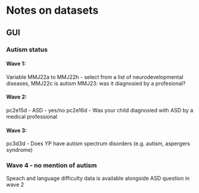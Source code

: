 # Notes on datasets

## GUI 

### Autism status

#### Wave 1: 
Variable MMJ22a to MMJ22h - select from a list of neurodevelopmental diseases, MMJ22c is autism 
MMJ23: was it diagnosied by a profesional?

#### Wave 2: 
pc2e15d - ASD - yes/no
pc2e16d - Was your child diagnosied with ASD by a medical professional

#### Wave 3: 
pc3d3d -  Does YP have autism spectrum disorders (e.g. autism, aspergers syndrome)

### Wave 4 - no mention of autism

Speach and language difficulty data is available alongside ASD question in wave 2